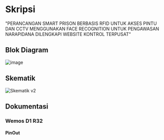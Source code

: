 # Skripsi
"PERANCANGAN SMART PRISON BERBASIS RFID UNTUK AKSES PINTU DAN CCTV MENGGUNAKAN FACE RECOGNITION UNTUK PENGAWASAN NARAPIDANA DILENGKAPI WEBSITE KONTROL TERPUSAT"

## Blok Diagram
![image](https://github.com/Fandi74/Skripsi/assets/91959410/3c348e93-c013-42ba-b65e-a56aafddd233)


## Skematik
![Skematik v2](https://user-images.githubusercontent.com/91959410/183258080-fa16d0d4-37d5-483f-a5e8-09a4986724f1.png)

## Dokumentasi
### Wemos D1 R32
#### PinOut
